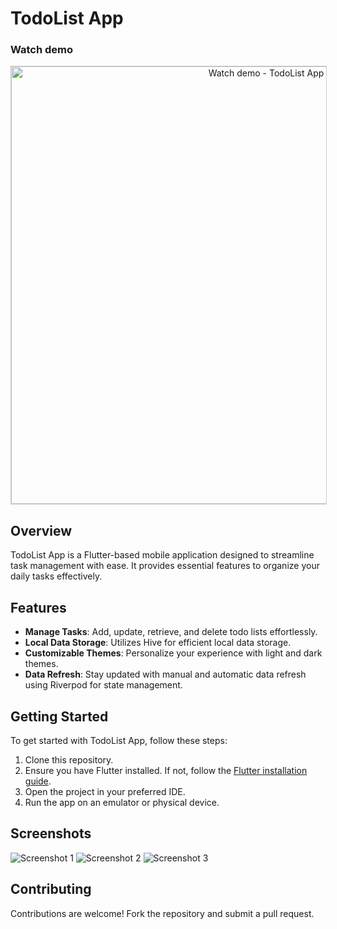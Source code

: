 # TodoList App
### Watch demo


<p align="center">
  <a href="https://www.youtube.com/watch?v=YqRTRCwXDiw">
    <img src="https://img.youtube.com/vi/YqRTRCwXDiw/0.jpg" alt="Watch demo - TodoList App" width="800" height="700" style="border: 1px solid #ccc;">
  </a>
</p>


## Overview

TodoList App is a Flutter-based mobile application designed to streamline task management with ease. It provides essential features to organize your daily tasks effectively.

## Features

- **Manage Tasks**: Add, update, retrieve, and delete todo lists effortlessly.
- **Local Data Storage**: Utilizes Hive for efficient local data storage.
- **Customizable Themes**: Personalize your experience with light and dark themes.
- **Data Refresh**: Stay updated with manual and automatic data refresh using Riverpod for state management.

## Getting Started

To get started with TodoList App, follow these steps:

1. Clone this repository.
2. Ensure you have Flutter installed. If not, follow the [Flutter installation guide](https://flutter.dev/docs/get-started/install).
3. Open the project in your preferred IDE.
4. Run the app on an emulator or physical device.

## Screenshots

![Screenshot 1](https://drive.google.com/file/d/1BRF5zczCb-fYN8apfd93VdKZYDnYpgoR/view?usp=sharing)
![Screenshot 2](https://drive.google.com/file/d/1PP9rYQ7OyluMUWEIh6KEw1k1aLkRQC1o/view?usp=sharing)
![Screenshot 3](https://your-screenshot-url.com)

## Contributing

Contributions are welcome! Fork the repository and submit a pull request.


